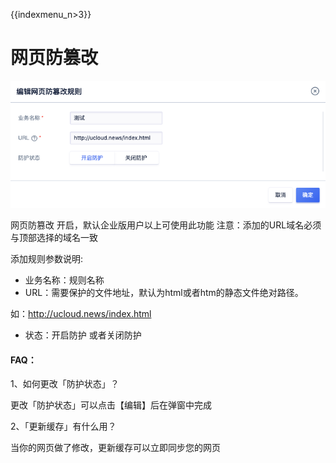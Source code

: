 {{indexmenu_n>3}}

# 网页防篡改

![](../../images/opintro/waf64.png)

网页防篡改 开启，默认企业版用户以上可使用此功能 注意：添加的URL域名必须与顶部选择的域名一致

添加规则参数说明:

  - 业务名称：规则名称
  - URL：需要保护的文件地址，默认为html或者htm的静态文件绝对路径。

如：<http://ucloud.news/index.html>

  - 状态：开启防护 或者关闭防护

#### FAQ：

1、如何更改「防护状态」？

更改「防护状态」可以点击【编辑】后在弹窗中完成

2、「更新缓存」有什么用？

当你的网页做了修改，更新缓存可以立即同步您的网页


